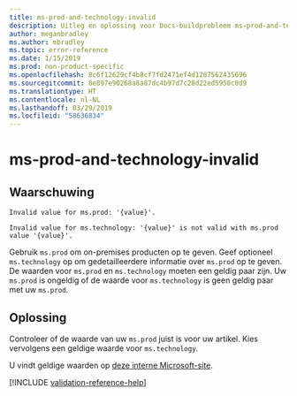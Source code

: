 ```yaml
---
title: ms-prod-and-technology-invalid
description: Uitleg en oplossing voor Docs-buildprobleem ms-prod-and-technology-invalid
author: meganbradley
ms.author: mbradley
ms.topic: error-reference
ms.date: 1/15/2019
ms.prod: non-product-specific
ms.openlocfilehash: 8c6f12629cf4b8cf7fd2471ef4d1287562435696
ms.sourcegitcommit: 8e897e90268a8a87dc4b97d7c28d22ed5950c8d9
ms.translationtype: HT
ms.contentlocale: nl-NL
ms.lasthandoff: 03/29/2019
ms.locfileid: "58636834"
---
```

# <a name="ms-prod-and-technology-invalid"></a>ms-prod-and-technology-invalid

## <a name="warning"></a>Waarschuwing

`Invalid value for ms.prod: '{value}'.`

`Invalid value for ms.technology: '{value}' is not valid with ms.prod value '{value}'.`

Gebruik `ms.prod` om on-premises producten op te geven. Geef optioneel `ms.technology` op om gedetailleerdere informatie over `ms.prod` op te geven. De waarden voor `ms.prod` en `ms.technology` moeten een geldig paar zijn. Uw `ms.prod` is ongeldig of de waarde voor `ms.technology` is geen geldig paar met uw `ms.prod`.

## <a name="resolution"></a>Oplossing

Controleer of de waarde van uw `ms.prod` juist is voor uw artikel. Kies vervolgens een geldige waarde voor `ms.technology`.

U vindt geldige waarden op [deze interne Microsoft-site](https://docsmetadatatool.azurewebsites.net/allowlists).

<!--make sure to add this file to your includes folder and verify the path-->
[!INCLUDE [validation-reference-help](includes/validation-reference-help.md)]
